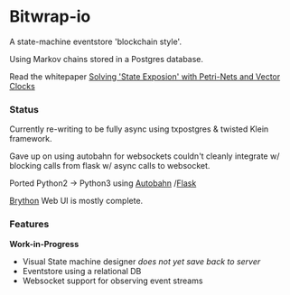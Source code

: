 # Bitwrap-io

A state-machine eventstore 'blockchain style'.

Using Markov chains stored in a Postgres database.

Read the whitepaper [Solving 'State Exposion' with Petri-Nets and Vector Clocks](https://github.com/bitwrap/bitwrap-io/blob/master/whitepaper.md)

### Status

Currently re-writing to be fully async using txpostgres & twisted Klein framework.

Gave up on using autobahn for websockets couldn't cleanly integrate w/ blocking calls from flask w/ async calls to websocket.

Ported Python2 -> Python3 using [Autobahn](http://autobahn.readthedocs.io/en/latest/)
/[Flask](http://flask.pocoo.org/)

[Brython](https://www.brython.info/static_doc/en/intro.html) Web UI is mostly complete.


### Features

**Work-in-Progress**

* Visual State machine designer *does not yet save back to server*
* Eventstore using a relational DB
* Websocket support for observing event streams
